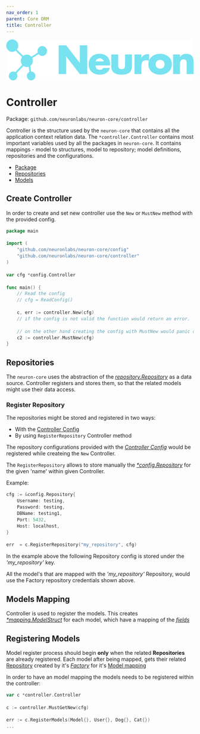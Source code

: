 ```yaml
---
nav_order: 1
parent: Core ORM
title: Controller
---
```


![Logo](/assets/img/logo.svg)

# Controller

Package: `github.com/neuronlabs/neuron-core/controller`

Controller is the structure used by the `neuron-core` that contains all the application context relation data. The `*controller.Controller` contains most important variables used by all the packages in `neuron-core`. It contains mappings - model to structures, model to repository; model definitions, repositories and the configurations.

* [Package](#package)
* [Repositories](#repositories)
* [Models](#models)

## Create Controller

In order to create and set new controller use the `New` or `MustNew` method with the provided config.

```go
package main

import (
    "github.com/neuronlabs/neuron-core/config"
    "github.com/neuronlabs/neuron-core/controller"
)

var cfg *config.Controller

func main() {
    // Read the config
    // cfg = ReadConfig()

    c, err := controller.New(cfg)
    // if the config is not valid the function would return an error.

    // on the other hand creating the config with MustNew would panic on error.
    c2 := controller.MustNew(cfg)
}

```

## Repositories

The `neuron-core` uses the abstraction of the [_repository.Repository_](repositories.md#repository) as a data source. Controller registers and stores them, so that the related models might use their data access.


### Register Repository

The repositories might be stored and registered in two ways:

* With the [Controller Config](config.md#controller)
* By using `RegisterRepository` Controller method

The repository configurations provided with the [_Controller Config_](config.md#controller) would be registered while createing the `New` Controller.

The `RegisterRepository` allows to store manually the [_*config.Repository_](config.md#repository) for the given 'name' within given Controller.

Example:

```go
cfg := &config.Repository{
    Username: testing,
    Password: testing,
    DBName: testing1,
    Port: 5432,
    Host: localhost,
}

err  = c.RegisterRepository("my_repository", cfg)
```

In the example above the following Repository config is stored under the _'my_repository'_ key.

All the model's that are mapped with the _'my_repository'_ Repository, would use the Factory repository credentials shown above.


## Models Mapping

Controller is used to register the models. This creates [_*mapping.ModelStruct_](models.html#structure) for each model, which have a mapping of the [_fields_](models.html#field_structure)

## Registering Models

Model register process should begin **only** when the related **Repositories** are already registered. Each model after being mapped, gets their related [Repository](repository.md#repository) created by it's [_Factory_](repository.md#factory) for it's [Model mapping](model.md#structure)

In order to have an model mapping the models needs to be registered within the controller:

```go
var c *controller.Controller

c := controller.MustGetNew(cfg)

err := c.RegisterModels(Model{}, User{}, Dog{}, Cat{})
...
```